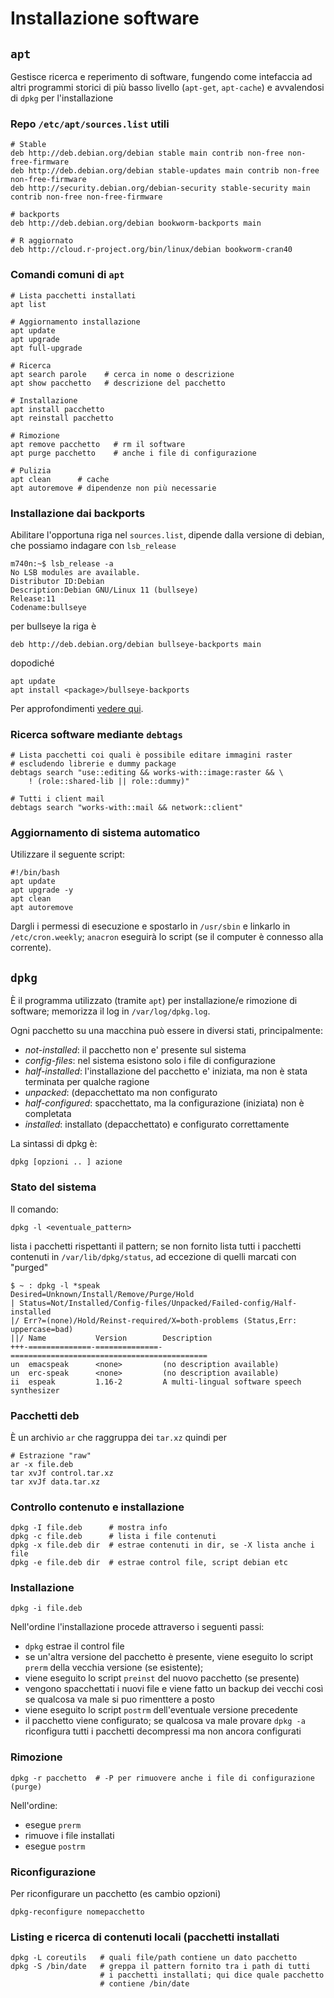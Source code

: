# Installazione software


## `apt`
Gestisce ricerca e reperimento di software, fungendo come intefaccia
ad altri programmi storici di più basso livello (`apt-get`,
`apt-cache`) e avvalendosi di `dpkg` per l'installazione

### Repo `/etc/apt/sources.list` utili

```
# Stable
deb http://deb.debian.org/debian stable main contrib non-free non-free-firmware
deb http://deb.debian.org/debian stable-updates main contrib non-free non-free-firmware
deb http://security.debian.org/debian-security stable-security main contrib non-free non-free-firmware

# backports
deb http://deb.debian.org/debian bookworm-backports main

# R aggiornato
deb http://cloud.r-project.org/bin/linux/debian bookworm-cran40
```



### Comandi comuni di `apt`
```
# Lista pacchetti installati
apt list

# Aggiornamento installazione
apt update
apt upgrade
apt full-upgrade

# Ricerca
apt search parole    # cerca in nome o descrizione
apt show pacchetto   # descrizione del pacchetto

# Installazione
apt install pacchetto
apt reinstall pacchetto

# Rimozione
apt remove pacchetto   # rm il software
apt purge pacchetto    # anche i file di configurazione

# Pulizia 
apt clean      # cache
apt autoremove # dipendenze non più necessarie
```

### Installazione dai backports
Abilitare l'opportuna riga nel `sources.list`, dipende dalla versione di debian, che possiamo indagare con `lsb_release`
```
m740n:~$ lsb_release -a
No LSB modules are available.
Distributor ID:Debian
Description:Debian GNU/Linux 11 (bullseye)
Release:11
Codename:bullseye
```
per bullseye la riga è 
```
deb http://deb.debian.org/debian bullseye-backports main
```
dopodiché
```
apt update
apt install <package>/bullseye-backports
```
Per approfondimenti [vedere qui](https://backports.debian.org).

### Ricerca software mediante `debtags`

```
# Lista pacchetti coi quali è possibile editare immagini raster
# escludendo librerie e dummy package
debtags search "use::editing && works-with::image:raster && \
	! (role::shared-lib || role::dummy)"

# Tutti i client mail
debtags search "works-with::mail && network::client"
```

### Aggiornamento di sistema automatico
Utilizzare il seguente script:
<!-- in `cron` (macchine sempre accese) o `anacron` (le -->
<!-- rimanenti)  -->
```
#!/bin/bash
apt update
apt upgrade -y
apt clean
apt autoremove
```

Dargli i permessi di esecuzione e spostarlo in `/usr/sbin` e linkarlo
in `/etc/cron.weekly`; `anacron` eseguirà lo script (se il computer è
connesso alla corrente).



## `dpkg`
È il programma utilizzato (tramite `apt`) per installazione/e
rimozione di software; memorizza il log in `/var/log/dpkg.log`.

Ogni pacchetto su una macchina può essere in diversi stati, principalmente:
- *not-installed*: il pacchetto non e' presente sul sistema
- *config-files*: nel sistema esistono solo i file di configurazione
- *half-installed*: l'installazione del pacchetto e' iniziata, ma non
  è stata terminata per qualche ragione
- *unpacked*: (depacchettato ma non configurato
- *half-configured*: spacchettato, ma la configurazione (iniziata) non
  è completata
- *installed*: installato (depacchettato) e configurato correttamente
	  
La sintassi di dpkg è:
```
dpkg [opzioni .. ] azione
```

### Stato del sistema
Il comando:
```
dpkg -l <eventuale_pattern>
```
lista i pacchetti rispettanti il pattern; se non fornito lista
tutti i pacchetti contenuti in `/var/lib/dpkg/status`, ad eccezione
di quelli marcati con "purged"
```
$ ~ : dpkg -l *speak
Desired=Unknown/Install/Remove/Purge/Hold
| Status=Not/Installed/Config-files/Unpacked/Failed-config/Half-installed
|/ Err?=(none)/Hold/Reinst-required/X=both-problems (Status,Err: uppercase=bad)
||/ Name           Version        Description
+++-==============-==============-============================================
un  emacspeak      <none>         (no description available)
un  erc-speak      <none>         (no description available)
ii  espeak         1.16-2         A multi-lingual software speech synthesizer
```


### Pacchetti deb
È un archivio `ar` che raggruppa dei `tar.xz` quindi per 
```
# Estrazione "raw"
ar -x file.deb
tar xvJf control.tar.xz
tar xvJf data.tar.xz
```

### Controllo contenuto e installazione
```
dpkg -I file.deb      # mostra info
dpkg -c file.deb      # lista i file contenuti
dpkg -x file.deb dir  # estrae contenuti in dir, se -X lista anche i file
dpkg -e file.deb dir  # estrae control file, script debian etc
```

### Installazione
```
dpkg -i file.deb
```
Nell'ordine l'installazione procede attraverso i seguenti passi:
- `dpkg` estrae il control file
- se un'altra versione del pacchetto è presente, viene eseguito lo
  script `prerm` della vecchia versione (se esistente);
- viene eseguito lo script `preinst` del nuovo pacchetto (se presente)
- vengono spacchettati i nuovi file e viene fatto un backup
  dei vecchi così se qualcosa va male si puo rimenttere a posto
- viene eseguito lo script `postrm` dell'eventuale versione precedente
- il pacchetto viene configurato; se qualcosa va male provare `dpkg -a`
  riconfigura tutti i pacchetti decompressi ma non ancora configurati

### Rimozione
```
dpkg -r pacchetto  # -P per rimuovere anche i file di configurazione (purge)
```
Nell'ordine:
- esegue `prerm`
- rimuove i file installati
- esegue `postrm`


### Riconfigurazione
Per riconfigurare un pacchetto (es cambio opzioni)
```
dpkg-reconfigure nomepacchetto
```

### Listing e ricerca di contenuti locali (pacchetti installati
```
dpkg -L coreutils   # quali file/path contiene un dato pacchetto
dpkg -S /bin/date   # greppa il pattern fornito tra i path di tutti
                    # i pacchetti installati; qui dice quale pacchetto
					# contiene /bin/date
```

